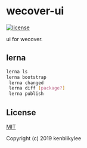 # wecover-ui

[![license](https://img.shields.io/github/license/kenblikylee/wecover-ui)](https://github.com/kenblikylee/wecover-ui/blob/master/LICENSE)

ui for wecover.

## lerna

``` sh
lerna ls
lerna bootstrap
 lerna changed
 lerna diff [package?]
 lerna publish
```

## License

[MIT](http://opensource.org/licenses/MIT)

Copyright (c) 2019 kenblikylee
